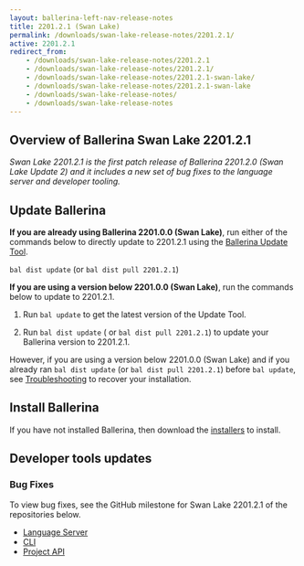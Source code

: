 ```yaml
---
layout: ballerina-left-nav-release-notes
title: 2201.2.1 (Swan Lake) 
permalink: /downloads/swan-lake-release-notes/2201.2.1/
active: 2201.2.1
redirect_from: 
    - /downloads/swan-lake-release-notes/2201.2.1
    - /downloads/swan-lake-release-notes/2201.2.1/
    - /downloads/swan-lake-release-notes/2201.2.1-swan-lake/
    - /downloads/swan-lake-release-notes/2201.2.1-swan-lake
    - /downloads/swan-lake-release-notes/
    - /downloads/swan-lake-release-notes
---
```


## Overview of Ballerina Swan Lake 2201.2.1

<em>Swan Lake 2201.2.1 is the first patch release of Ballerina 2201.2.0 (Swan Lake Update 2) and it includes a new set of bug fixes to the language server and developer tooling.</em> 

## Update Ballerina

**If you are already using Ballerina 2201.0.0 (Swan Lake)**, run either of the commands below to directly update to 2201.2.1 using the [Ballerina Update Tool](/learn/cli-documentation/update-tool/).

`bal dist update` (or `bal dist pull 2201.2.1`)

**If you are using a version below 2201.0.0 (Swan Lake)**, run the commands below to update to 2201.2.1.

1. Run `bal update` to get the latest version of the Update Tool.

2. Run `bal dist update` ( or `bal dist pull 2201.2.1`) to update your Ballerina version to 2201.2.1.

However, if you are using a version below 2201.0.0 (Swan Lake) and if you already ran `bal dist update` (or `bal dist pull 2201.2.1`) before `bal update`, see [Troubleshooting](/downloads/swan-lake-release-notes/2201-0-0-swan-lake/#troubleshooting) to recover your installation.

## Install Ballerina

If you have not installed Ballerina, then download the [installers](/downloads/#swanlake) to install.

## Developer tools updates

### Bug Fixes

To view bug fixes, see the GitHub milestone for Swan Lake 2201.2.1 of the repositories below.

- [Language Server](https://github.com/ballerina-platform/ballerina-lang/issues?q=is%3Aissue+label%3ATeam%2FLanguageServer%2FExtensions+milestone%3A2201.2.1+is%3Aclosed)
- [CLI](https://github.com/ballerina-platform/ballerina-lang/issues?q=is%3Aissue+is%3Aclosed+milestone%3A2201.2.1+label%3AArea%2FCLI)
- [Project API](https://github.com/ballerina-platform/ballerina-lang/issues?q=is%3Aissue+milestone%3A2201.2.1+is%3Aclosed+label%3AArea%2FProjectAPI)

<!-- <style>.cGitButtonContainer, .cBallerinaTocContainer {display:none;}</style> -->
